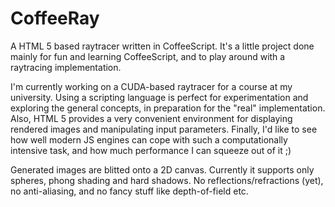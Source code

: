 CoffeeRay
=========

A HTML 5 based raytracer written in CoffeeScript. It's a little project done mainly for fun and learning CoffeeScript, 
and to play around with a raytracing implementation. 

I'm currently working on a CUDA-based raytracer for a course at my university. Using a scripting language 
is perfect for experimentation and exploring the general concepts, in preparation for the "real" implementation. 
Also, HTML 5 provides a very convenient environment for displaying rendered images and manipulating input parameters.
Finally, I'd like to see how well modern JS engines can cope with such a computationally intensive task, and how much
performance I can squeeze out of it ;)

Generated images are blitted onto a 2D canvas. Currently it supports only spheres, phong shading and hard shadows. 
No reflections/refractions (yet), no anti-aliasing, and no fancy stuff like depth-of-field etc.